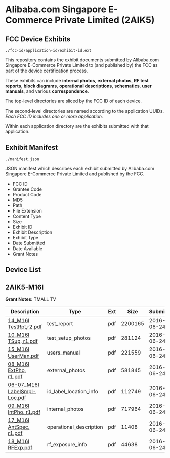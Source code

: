 # Alibaba.com Singapore E-Commerce Private Limited (2AIK5)
## FCC Device Exhibits

```
./fcc-id/application-id/exhibit-id.ext
```

This repository contains the exhibit documents submitted by Alibaba.com Singapore E-Commerce Private Limited to (and published by) the FCC as part of the device certification process.

These exhibits can include **internal photos**, **external photos**, **RF test reports**, **block diagrams**, **operational descriptions**, **schematics**, **user manuals**, and various **correspondence**.

The top-level directories are sliced by the FCC ID of each device.

The second-level directories are named according to the application UUIDs. *Each FCC ID includes one or more application.*

Within each application directory are the exhibits submitted with that application. 

## Exhibit Manifest

```
./manifest.json
```

JSON manifest which describes each exhibit submitted by Alibaba.com Singapore E-Commerce Private Limited and published by the FCC.

- FCC ID
- Grantee Code
- Product Code
- MD5
- Path
- File Extension
- Content Type
- Size
- Exhibit ID
- Exhibit Description
- Exhibit Type
- Date Submitted
- Date Available
- Grant Notes

## Device List
## 2AIK5-M16I
**Grant Notes:** TMALL TV

| Description | Type | Ext | Size | Submitted | Available |
| ----------- | ---- | --- | ---- | --------- | --------- |
| [14_M16I TestRpt,r2.pdf](2AIK5-M16I/f7047e05c4291e2ccc7a30077dead2fa/3039773.pdf) | test_report | pdf | 2200165 | 2016-06-24 | 2016-06-24 |
| [10_M16I TSup, r1.pdf](2AIK5-M16I/f7047e05c4291e2ccc7a30077dead2fa/3039769.pdf) | test_setup_photos | pdf | 281124 | 2016-06-24 | 2016-06-24 |
| [15_M16I UserMan.pdf](2AIK5-M16I/f7047e05c4291e2ccc7a30077dead2fa/3039774.pdf) | users_manual | pdf | 221559 | 2016-06-24 | 2016-06-24 |
| [08_M16I ExtPho, r1.pdf](2AIK5-M16I/f7047e05c4291e2ccc7a30077dead2fa/3039767.pdf) | external_photos | pdf | 581845 | 2016-06-24 | 2016-06-24 |
| [06-07_M16I LabelSmpl-Loc.pdf](2AIK5-M16I/f7047e05c4291e2ccc7a30077dead2fa/3039766.pdf) | id_label_location_info | pdf | 112749 | 2016-06-24 | 2016-06-24 |
| [09_M16I IntPho, r1.pdf](2AIK5-M16I/f7047e05c4291e2ccc7a30077dead2fa/3039768.pdf) | internal_photos | pdf | 717964 | 2016-06-24 | 2016-06-24 |
| [17_M16I AntSpec, r1.pdf](2AIK5-M16I/f7047e05c4291e2ccc7a30077dead2fa/3039776.pdf) | operational_description | pdf | 11408 | 2016-06-24 | 2016-06-24 |
| [18_M16I RFExp.pdf](2AIK5-M16I/f7047e05c4291e2ccc7a30077dead2fa/3039777.pdf) | rf_exposure_info | pdf | 44638 | 2016-06-24 | 2016-06-24 |
